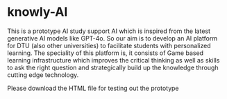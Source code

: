 # knowly-AI
This is a prototype AI study support AI which is inspired from the latest generative AI models like GPT-4o. So our aim is to develop an AI platform for DTU (also other universities) to facilitate students with personalized learning.
The speciality of this platform is, it consists of Game based learning infrastructure which improves the critical thinking as well as skills to ask the right question and strategically build up the knowledge through cutting edge technology.

Please download the HTML file for testing out the prototype
